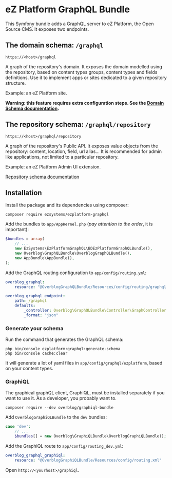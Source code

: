# eZ Platform GraphQL Bundle

This Symfony bundle adds a GraphQL server to eZ Platform, the Open Source CMS. It exposes two endpoints.

## The domain schema: `/graphql`
`https://<host>/graphql`

A graph of the repository's domain. It exposes the domain modelled using the repository,
based on  content types groups, content types and fields definitions. Use it to implement
apps or sites dedicated to a given repository structure.

Example: an eZ Platform site.

**Warning: this feature requires extra configuration steps. See the [Domain Schema documentation](doc/domain_schema.md).**

## The repository schema: `/graphql/repository`
`https://<host>/graphql/repository`

A graph of the repository's Public API. It exposes value objects from the repository:
content, location, field, url alias...
It is recommended for admin like applications, not limited to a particular repository.

Example: an eZ Platform Admin UI extension.

[Repository schema documentation](doc/repository_schema.md)

## Installation

Install the package and its dependencies using composer:

```
composer require ezsystems/ezplatform-graphql
```

Add the bundles to `app/AppKernel.php` (*pay attention to the order*, it is important):

```php
$bundles = array(
    // ...
    new EzSystems\EzPlatformGraphQL\BDEzPlatformGraphQLBundle(),
    new Overblog\GraphQLBundle\OverblogGraphQLBundle(),
    new AppBundle\AppBundle(),
);
```

Add the GraphQL routing configuration to `app/config/routing.yml`:

```yaml
overblog_graphql:
    resource: "@OverblogGraphQLBundle/Resources/config/routing/graphql.yml"

overblog_graphql_endpoint:
    path: /graphql
    defaults:
        _controller: Overblog\GraphQLBundle\Controller\GraphController::endpointAction
        _format: "json"
```

### Generate your schema
Run the command that generates the GraphQL schema:
```
php bin/console ezplatform:graphql:generate-schema
php bin/console cache:clear
```

It will generate a lot of yaml files in `app/config/graphql/ezplatform`, based on your content types.

### GraphiQL
The graphical graphQL client, GraphiQL, must be installed separately if you want to use it.
As a developer, you probably want to.

```
composer require --dev overblog/graphiql-bundle
```

Add `OverblogGraphiQLBundle` to the `dev` bundles:

```php
case 'dev':
    // ...
    $bundles[] = new Overblog\GraphiQLBundle\OverblogGraphiQLBundle();
```

Add the GraphiQL route to `app/config/routing_dev.yml`:
```yaml
overblog_graphql_graphiql:
    resource: "@OverblogGraphiQLBundle/Resources/config/routing.xml"
```

Open `http://<yourhost>/graphiql`.
